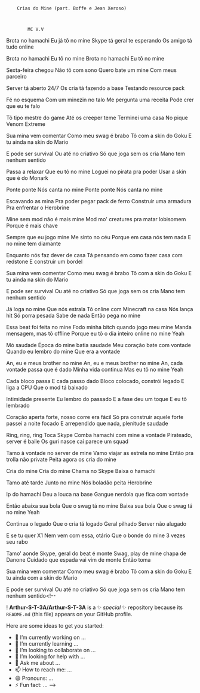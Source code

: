 ### 
        Crias do Mine (part. Boffe e Jean Xeroso)
        
    

            MC V.V
        

Brota no hamachi
Eu já tô no mine
Skype tá geral te esperando
Os amigo tá tudo online

Brota no hamachi
Eu tô no mine
Brota no hamachi
Eu tô no mine

Sexta-feira chegou
Não tô com sono
Quero bate um mine
Com meus parceiro

Server tá aberto
24/7
Os cria tá fazendo a base
Testando resource pack

Fé no esquema
Com um minezin no talo
Me pergunta uma receita
Pode crer que eu te falo

Tô tipo mestre do game
Até os creeper teme
Terminei uma casa
No pique Venom Extreme

Sua mina vem comentar
Como meu swag é brabo
Tô com a skin do Goku
E tu ainda na skin do Mario

E pode ser survival
Ou até no criativo
Só que joga sem os cria
Mano tem nenhum sentido

Passa a relaxar
Que eu tô no mine
Loguei no pirata pra poder
Usar a skin que é do Monark

Ponte ponte
Nós canta no mine
Ponte ponte
Nós canta no mine

Escavando as mina
Pra poder pegar pack de ferro
Construir uma armadura
Pra enfrentar o Herobrine

Mine sem mod não é mais mine
Mod mo' creatures pra matar lobisomem
Porque é mais chave

Sempre que eu jogo mine
Me sinto no céu
Porque em casa nós tem nada
E no mine tem diamante

Enquanto nós faz dever de casa
Tá pensando em como fazer casa com redstone
E construir um bordel

Sua mina vem comentar
Como meu swag é brabo
Tô com a skin do Goku
E tu ainda na skin do Mario

E pode ser survival
Ou até no criativo
Só que joga sem os cria
Mano tem nenhum sentido

Já loga no mine
Que nós estrala
Tô online com Minecraft na casa
Nós lança hit
Só porra pesada
Sabe de nada
Então pega no mine

Essa beat foi feita no mine
Fodo minha bitch quando jogo meu mine
Manda mensagem, mas tô offline
Porque eu tô o dia inteiro online no mine
Yeah

Mó saudade
Época do mine batia saudade
Meu coração bate com vontade
Quando eu lembro do mine
Que era a vontade

An, eu e meus brother no mine
An, eu e meus brother no mine
An, cada vontade passa que é dado
Minha vida continua
Mas eu tô no mine
Yeah

Cada bloco passa
E cada passo dado
Bloco colocado, constrói legado
E liga a CPU
Que o mod tá baixado

Intimidade presente
Eu lembro do passado
E a fase deu um toque
E eu tô lembrado

Coração aperta forte, nosso corre era fácil
Só pra construir aquele forte passei a noite focado
E arrependido que nada, plenitude saudade

Ring, ring, ring
Toca Skype
Comba hamachi com mine a vontade
Pirateado, server é baile
Os guri nasce caí parece um squad

Tamo à vontade no server de mine
Vamo viajar as estrela no mine
Então pra trolla não private
Peita agora os cria do mine

Cria do mine
Cria do mine
Chama no Skype
Baixa o hamachi

Tamo até tarde
Junto no mine
Nós boladão peita Herobrine

Ip do hamachi
Deu a louca na base
Gangue nerdola que fica com vontade

Então abaixa sua bola
Que o swag tá no mine
Baixa sua bola
Que o swag tá no mine
Yeah

Continua o legado
Que o cria tá logado
Geral pilhado
Server não alugado

E se tu quer X1
Nem vem com essa, otário
Que o bonde do mine
3 vezes seu rabo

Tamo' aonde
Skype, geral do beat é monte
Swag, play de mine chapa de Danone
Cuidado que espada vai vim de monte
Então toma

Sua mina vem comentar
Como meu swag é brabo
Tô com a skin do Goku
E tu ainda com a skin do Mario

E pode ser survival
Ou até no criativo
Só que joga sem os cria
Mano tem nenhum sentido<!--

!
[](https://media.giphy.com/media/v1.Y2lkPTc5MGI3NjExZDBhcHVzcno2aDE2ZHZxZWlsMjRucHN1YjI0MDZ2em0wY2hsczV1MSZlcD12MV9pbnRlcm5hbF9naWZfYnlfaWQmY3Q9Zw/l4q86tbLXrQBgsfYY/giphy.gif)
**Arthur-S-T-3A/Arthur-S-T-3A** is a ✨ _special_ ✨ repository because its `README.md` (this file) appears on your GitHub profile.

Here are some ideas to get you started:

- 🔭 I’m currently working on ...
- 🌱 I’m currently learning ...
- 👯 I’m looking to collaborate on ...
- 🤔 I’m looking for help with ...
- 💬 Ask me about ...
- 📫 How to reach me: ...
- 😄 Pronouns: ...
- ⚡ Fun fact: ...
-->
